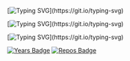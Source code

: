 
[![Typing SVG](https://readme-typing-svg.herokuapp.com?&font=Audiowide&size=30&duration=2750&lines=Hi+there+;I+am+Serhat+Ka%C3%A7maz;I+am+a+software+developer;I+work+on+C&sharp;,+Android,+Python+.+.+.;)](https://git.io/typing-svg)

[![Typing SVG](https://readme-typing-svg.herokuapp.com?&font=Audiowide&size=30&duration=2750&lines=Merhaba+;Ben+Serhat+Ka%C3%A7maz;Ben+bir+yaz%C4%B1l%C4%B1m+geli%C5%9Ftiricisiyim;C&sharp;,+Android,+Python+%C3%BCzerinde+%C3%A7al%C4%B1%C5%9F%C4%B1yorum+.+.+.)](https://git.io/typing-svg)

[![Typing SVG](https://readme-typing-svg.herokuapp.com?&font=Audiowide&size=30&duration=2750&lines=Hola+;Yo+soy+Serhat+Ka%C3%A7maz;Soy+desarrollador+de+software;Trabajo+en+C&sharp;,+Android,+Python+.+.+.;;)](https://git.io/typing-svg)

[![Years Badge](https://badges.pufler.dev/years/Serhatkacmaz)](https://badges.pufler.dev)
[![Repos Badge](https://badges.pufler.dev/repos/Serhatkacmaz)](https://badges.pufler.dev)
